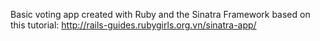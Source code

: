 Basic voting app created with Ruby and the Sinatra Framework based on this tutorial:
http://rails-guides.rubygirls.org.vn/sinatra-app/


